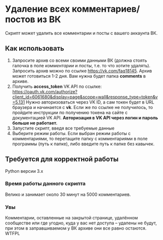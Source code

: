 # Удаление всех комментариев/постов из ВК
Скрипт может удалить все комментарии и посты с вашего аккаунта ВК.

## Как использовать
1) Запросите архив со всеми своими данными ВК (должна стоять галочка в поле *комментарии* и *посты*, т.е. то что хотите удалять).
Запросить архив можно по ссылке https://vk.com/faq18145. Архив может готовиться 1-2 дня. Вам нужна будет папка **comments** в архиве.
2) Получить **access_token** VK API по ссылке:
https://oauth.vk.com/authorize?client_id=6061680&display=page&scope=wall&response_type=token&v=5.131 Нужно авторизоваться через VK ID, а сам токен будет в URL браузера и начинается с **vk**. Если же по ссылке не получилось, то пройдите инструкции по получению токена на сайте с документацией VK API.
**Авторизация в VK API через логин и пароль больше не работает.**
3) Запустите скрипт, введя все требуемые данные
4) Выберите режим работы. Если выбран режим работы с комментариями, то перетащите папку с комментариями в поле программы (путь к папке), либо введите путь к папке без кавычек.

## Требуется для корректной работы
Python версии 3.x

### Время работы данного скрипта
Велико и занимает около 30 минут на 5000 комментариев. 

### Увы
Комментарии, оставленные на закрытой странице, удалённом сообществе или где угодно, куда у вас нет доступа – удалены не будут, при этом в заправшиваемом у ВК архиве они все равно остаются.
<a href="http://www.wtfpl.net/"><img
       src="http://www.wtfpl.net/wp-content/uploads/2012/12/wtfpl-badge-4.png"
       width="80" height="15" alt="WTFPL" /></a>
